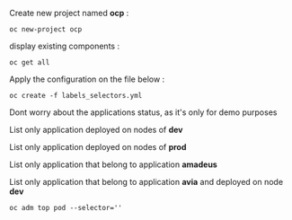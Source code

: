 
Create new project named **ocp** :

`oc new-project ocp`

display existing components :

`oc get all`

Apply the configuration on the file below :

`oc create -f labels_selectors.yml`


Dont worry about the applications status, as it's only for demo purposes


List only application deployed on nodes of **dev**


List only application deployed on nodes of **prod**


List only application that belong to application **amadeus**


List only application that belong to application **avia** and deployed on node **dev**




`oc adm top pod --selector='' `
